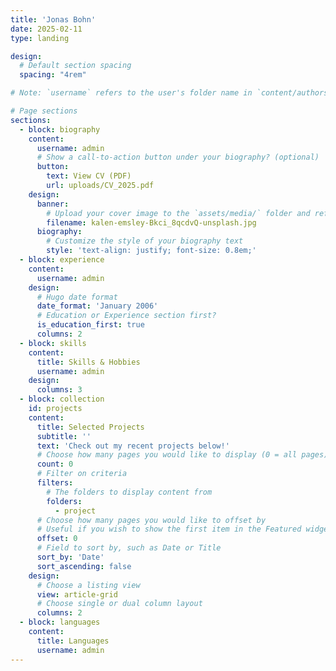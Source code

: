 ```yaml
---
title: 'Jonas Bohn'
date: 2025-02-11
type: landing

design:
  # Default section spacing
  spacing: "4rem"

# Note: `username` refers to the user's folder name in `content/authors/`

# Page sections
sections:
  - block: biography
    content:
      username: admin
      # Show a call-to-action button under your biography? (optional)
      button:
        text: View CV (PDF)
        url: uploads/CV_2025.pdf
    design:
      banner:
        # Upload your cover image to the `assets/media/` folder and reference it here
        filename: kalen-emsley-Bkci_8qcdvQ-unsplash.jpg
      biography:
        # Customize the style of your biography text
        style: 'text-align: justify; font-size: 0.8em;'
  - block: experience
    content:
      username: admin
    design:
      # Hugo date format
      date_format: 'January 2006'
      # Education or Experience section first?
      is_education_first: true
      columns: 2
  - block: skills
    content:
      title: Skills & Hobbies
      username: admin
    design:
      columns: 3
  - block: collection
    id: projects
    content:
      title: Selected Projects
      subtitle: ''
      text: 'Check out my recent projects below!'
      # Choose how many pages you would like to display (0 = all pages)
      count: 0
      # Filter on criteria
      filters:
        # The folders to display content from
        folders:
          - project
      # Choose how many pages you would like to offset by
      # Useful if you wish to show the first item in the Featured widget
      offset: 0
      # Field to sort by, such as Date or Title
      sort_by: 'Date'
      sort_ascending: false
    design:
      # Choose a listing view
      view: article-grid
      # Choose single or dual column layout
      columns: 2
  - block: languages
    content:
      title: Languages
      username: admin
---
```

